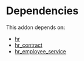 # Dependencies

This addon depends on:

- [hr](../../../../../oca-ocb-hr/odoo-bringout-oca-ocb-hr)
- [hr_contract](../../../../../oca-ocb-hr/odoo-bringout-oca-ocb-hr_contract)
- [hr_employee_service](../../../../odoo-bringout-oca-hr-hr_employee_service)
